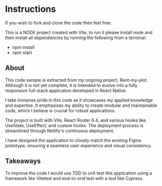 
# Instructions

If you wish to fork and clone the code then feel free. 

This is a NODE project created with Vite, to run it please install node and then install all dependencies by running the following from a terminal:

- npm install
- npm start

## About

This code sample is extracted from my ongoing project, Rent-my-plot. Although it is not yet complete, it is intended to evolve into a fully responsive full-stack application developed in React Native.

I take immense pride in this code as it showcases my applied knowledge and expertise. It emphasises my ability to create modular and maintainable code, which I believe is crucial for robust applications.

The project is built with Vite, React Router 6.4, and various hooks like UseState, UseEffect, and custom hooks. The deployment process is streamlined through Netlify's continuous deployment.

I have designed the application to closely match the existing Figma prototype, ensuring a seamless user experience and visual consistency.

## Takeaways

To improve the code I would use TDD to unit test this application using a framework like Vitetest and end-to-end test with a tool like Cypress. 




